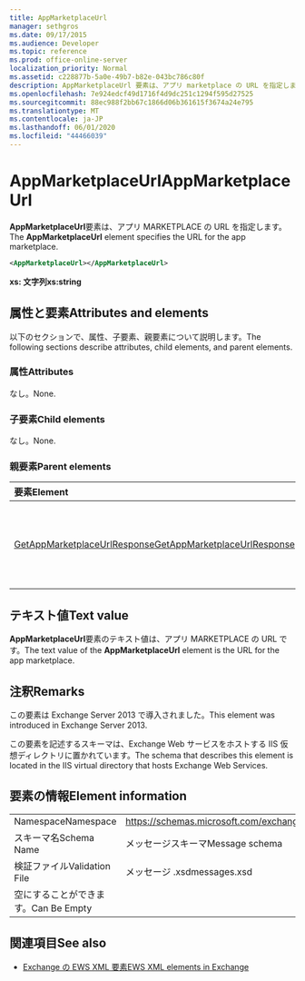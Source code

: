```yaml
---
title: AppMarketplaceUrl
manager: sethgros
ms.date: 09/17/2015
ms.audience: Developer
ms.topic: reference
ms.prod: office-online-server
localization_priority: Normal
ms.assetid: c228877b-5a0e-49b7-b82e-043bc786c80f
description: AppMarketplaceUrl 要素は、アプリ marketplace の URL を指定します。
ms.openlocfilehash: 7e924edcf49d1716f4d9dc251c1294f595d27525
ms.sourcegitcommit: 88ec988f2bb67c1866d06b361615f3674a24e795
ms.translationtype: MT
ms.contentlocale: ja-JP
ms.lasthandoff: 06/01/2020
ms.locfileid: "44466039"
---
```

# <a name="appmarketplaceurl"></a><span data-ttu-id="bf4fc-103">AppMarketplaceUrl</span><span class="sxs-lookup"><span data-stu-id="bf4fc-103">AppMarketplaceUrl</span></span>

<span data-ttu-id="bf4fc-104">**AppMarketplaceUrl**要素は、アプリ MARKETPLACE の URL を指定します。</span><span class="sxs-lookup"><span data-stu-id="bf4fc-104">The **AppMarketplaceUrl** element specifies the URL for the app marketplace.</span></span> 
  
```XML
<AppMarketplaceUrl></AppMarketplaceUrl>
```

 <span data-ttu-id="bf4fc-105">**xs: 文字列**</span><span class="sxs-lookup"><span data-stu-id="bf4fc-105">**xs:string**</span></span>
## <a name="attributes-and-elements"></a><span data-ttu-id="bf4fc-106">属性と要素</span><span class="sxs-lookup"><span data-stu-id="bf4fc-106">Attributes and elements</span></span>

<span data-ttu-id="bf4fc-107">以下のセクションで、属性、子要素、親要素について説明します。</span><span class="sxs-lookup"><span data-stu-id="bf4fc-107">The following sections describe attributes, child elements, and parent elements.</span></span>
  
### <a name="attributes"></a><span data-ttu-id="bf4fc-108">属性</span><span class="sxs-lookup"><span data-stu-id="bf4fc-108">Attributes</span></span>

<span data-ttu-id="bf4fc-109">なし。</span><span class="sxs-lookup"><span data-stu-id="bf4fc-109">None.</span></span>
  
### <a name="child-elements"></a><span data-ttu-id="bf4fc-110">子要素</span><span class="sxs-lookup"><span data-stu-id="bf4fc-110">Child elements</span></span>

<span data-ttu-id="bf4fc-111">なし。</span><span class="sxs-lookup"><span data-stu-id="bf4fc-111">None.</span></span>
  
### <a name="parent-elements"></a><span data-ttu-id="bf4fc-112">親要素</span><span class="sxs-lookup"><span data-stu-id="bf4fc-112">Parent elements</span></span>

|<span data-ttu-id="bf4fc-113">**要素**</span><span class="sxs-lookup"><span data-stu-id="bf4fc-113">**Element**</span></span>|<span data-ttu-id="bf4fc-114">**説明**</span><span class="sxs-lookup"><span data-stu-id="bf4fc-114">**Description**</span></span>|
|:-----|:-----|
|[<span data-ttu-id="bf4fc-115">GetAppMarketplaceUrlResponse</span><span class="sxs-lookup"><span data-stu-id="bf4fc-115">GetAppMarketplaceUrlResponse</span></span>](getappmarketplaceurlresponse.md) <br/> |<span data-ttu-id="bf4fc-116">**GetAppMarketplaceUrl**要求の応答メッセージを指定します。</span><span class="sxs-lookup"><span data-stu-id="bf4fc-116">Specifies the response message for a **GetAppMarketplaceUrl** request.</span></span>  <br/> |
   
## <a name="text-value"></a><span data-ttu-id="bf4fc-117">テキスト値</span><span class="sxs-lookup"><span data-stu-id="bf4fc-117">Text value</span></span>

<span data-ttu-id="bf4fc-118">**AppMarketplaceUrl**要素のテキスト値は、アプリ MARKETPLACE の URL です。</span><span class="sxs-lookup"><span data-stu-id="bf4fc-118">The text value of the **AppMarketplaceUrl** element is the URL for the app marketplace.</span></span> 
  
## <a name="remarks"></a><span data-ttu-id="bf4fc-119">注釈</span><span class="sxs-lookup"><span data-stu-id="bf4fc-119">Remarks</span></span>

<span data-ttu-id="bf4fc-120">この要素は Exchange Server 2013 で導入されました。</span><span class="sxs-lookup"><span data-stu-id="bf4fc-120">This element was introduced in Exchange Server 2013.</span></span>
  
<span data-ttu-id="bf4fc-121">この要素を記述するスキーマは、Exchange Web サービスをホストする IIS 仮想ディレクトリに置かれています。</span><span class="sxs-lookup"><span data-stu-id="bf4fc-121">The schema that describes this element is located in the IIS virtual directory that hosts Exchange Web Services.</span></span>
  
## <a name="element-information"></a><span data-ttu-id="bf4fc-122">要素の情報</span><span class="sxs-lookup"><span data-stu-id="bf4fc-122">Element information</span></span>

|||
|:-----|:-----|
|<span data-ttu-id="bf4fc-123">Namespace</span><span class="sxs-lookup"><span data-stu-id="bf4fc-123">Namespace</span></span>  <br/> |https://schemas.microsoft.com/exchange/services/2006/messages  <br/> |
|<span data-ttu-id="bf4fc-124">スキーマ名</span><span class="sxs-lookup"><span data-stu-id="bf4fc-124">Schema Name</span></span>  <br/> |<span data-ttu-id="bf4fc-125">メッセージスキーマ</span><span class="sxs-lookup"><span data-stu-id="bf4fc-125">Message schema</span></span>  <br/> |
|<span data-ttu-id="bf4fc-126">検証ファイル</span><span class="sxs-lookup"><span data-stu-id="bf4fc-126">Validation File</span></span>  <br/> |<span data-ttu-id="bf4fc-127">メッセージ .xsd</span><span class="sxs-lookup"><span data-stu-id="bf4fc-127">messages.xsd</span></span>  <br/> |
|<span data-ttu-id="bf4fc-128">空にすることができます。</span><span class="sxs-lookup"><span data-stu-id="bf4fc-128">Can Be Empty</span></span>  <br/> ||
   
## <a name="see-also"></a><span data-ttu-id="bf4fc-129">関連項目</span><span class="sxs-lookup"><span data-stu-id="bf4fc-129">See also</span></span>

- [<span data-ttu-id="bf4fc-130">Exchange の EWS XML 要素</span><span class="sxs-lookup"><span data-stu-id="bf4fc-130">EWS XML elements in Exchange</span></span>](ews-xml-elements-in-exchange.md)


